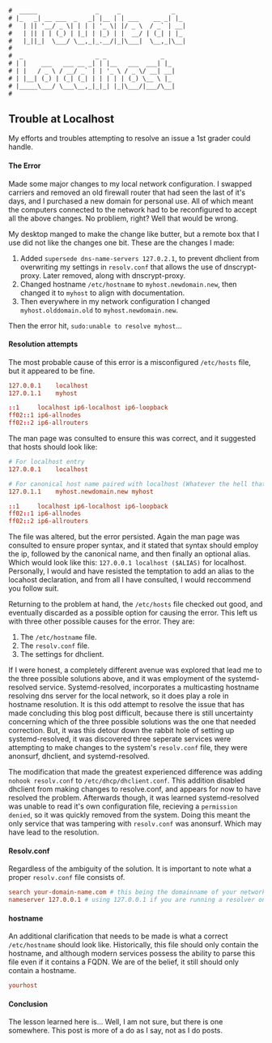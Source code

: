 ```txt

#  _____                _     _              _
# |_   _| __ ___  _   _| |__ | | ___    __ _| |_
#   | || '__/ _ \| | | | '_ \| |/ _ \  / _` | __|
#   | || | | (_) | |_| | |_) | |  __/ | (_| | |_
#   |_||_|  \___/ \__,_|_.__/|_|\___|  \__,_|\__|
#
#  _                    _ _               _
# | |    ___   ___ __ _| | |__   ___  ___| |_
# | |   / _ \ / __/ _` | | '_ \ / _ \/ __| __|
# | |__| (_) | (_| (_| | | | | | (_) \__ \ |_
# |_____\___/ \___\__,_|_|_| |_|\___/|___/\__|
#
```

## Trouble at Localhost

My efforts and troubles attempting to resolve an issue a 1st grader could handle.

#### The Error

Made some major changes to my local network configuration. I swapped carriers and removed an old firewall
router that had seen the last of it's days, and I purchased a new domain for personal use. All of which meant
the computers connected to the network had to be reconfigured to accept all the above changes. No probliem,
right? Well that would be wrong.

My desktop manged to make the change like butter, but a remote box that I use did not like the
changes one bit. These are the changes I made:

1. Added `supersede dns-name-servers 127.0.2.1`, to prevent dhclient from overwriting my settings in
	 `resolv.conf` that allows the use of dnscrypt-proxy. Later removed, along with dnscrypt-proxy.
2. Changed hostname `/etc/hostname` to `myhost.newdomain.new`, then changed it to `myhost` to align with
	 documentation.
3. Then everywhere in my network configuration I changed `myhost.olddomain.old` to `myhost.newdomain.new`.

Then the error hit, `sudo:unable to resolve myhost`...

#### Resolution attempts

The most probable cause of this error is a misconfigured `/etc/hosts` file, but it appeared to be fine.

```conf
127.0.0.1    localhost
127.0.1.1    myhost

::1     localhost ip6-localhost ip6-loopback
ff02::1 ip6-allnodes
ff02::2 ip6-allrouters
```

The man page was consulted to ensure this was correct, and it suggested that hosts should look like:

```conf
# For localhost entry
127.0.0.1    localhost

# For canonical host name paired with localhost (Whatever the hell that means.)
127.0.1.1    myhost.newdomain.new myhost

::1     localhost ip6-localhost ip6-loopback
ff02::1 ip6-allnodes
ff02::2 ip6-allrouters
```

The file was altered, but the error persisted. Again the man page was consulted to ensure proper syntax, and it
stated that syntax should employ the ip, followed by the canonical name, and then finally an optional alias.
Which would look like this: `127.0.0.1 localhost ($ALIAS)` for localhost. Personally, I would and have
resisted the temptation to add an alias to the locahost declaration, and from all I have consulted, I would
reccommend you follow suit.

Returning to the problem at hand, the `/etc/hosts` file checked out good, and eventually discarded as a
possible option for causing the error. This left us with three other possible causes for the error. They are:

1. The `/etc/hostname` file.
2. The `resolv.conf` file.
3. The settings for dhclient.

If I were honest, a completely different avenue was explored that lead me to the three possible solutions
above, and it was employment of the systemd-resolved service. Systemd-resolved, incorporates a multicasting
hostname resolving dns server for the local network, so it does play a role in hostname resolution. It is this
odd attempt to resolve the issue that has made concluding this blog post difficult, because there is still
uncertainty concerning which of the three possible solutions was the one that needed correction. But, it was
this detour down the rabbit hole of setting up systemd-resolved, it was discovered three seperate services were
attempting to make changes to the system's `resolv.conf` file, they were anonsurf, dhclient, and systemd-resolved.

The modification that made the greatest experienced difference was adding `nohook resolv.conf` to
`/etc/dhcp/dhclient.conf`. This addition disabled dhclient from making changes to resolve.conf, and appears
for now to have resolved the problem. Afterwards though, it was learned systemd-resolved was unable to read
it's own configuration file, recieving a `permission denied`, so it was quickly removed from the system. Doing
this meant the only service that was tampering with `resolv.conf` was anonsurf. Which may have lead to the
resolution.

#### Resolv.conf

Regardless of the ambiguity of the solution. It is important to note what a proper `resolv.conf` file consists
of.

```conf
search your-domain-name.com # this being the domainname of your network
nameserver 127.0.0.1 # using 127.0.0.1 if you are running a resolver on localhost
```

#### hostname

An additional clarification that needs to be made is what a correct `/etc/hostname` should look like.
Historically, this file should only contain the hostname, and although modern services possess the ability to
parse this file even if it contains a FQDN. We are of the belief, it still should only contain a hostname.

```conf
yourhost
```

#### Conclusion

The lesson learned here is... Well, I am not sure, but there is one somewhere. This post is more of a do as I
say, not as I do posts.
